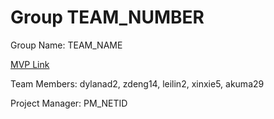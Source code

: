# Group TEAM_NUMBER
Group Name: TEAM_NAME

[MVP Link](http://cs196.cs.illinois.edu)

Team Members: dylanad2, zdeng14, leilin2, xinxie5, akuma29

Project Manager: PM_NETID
